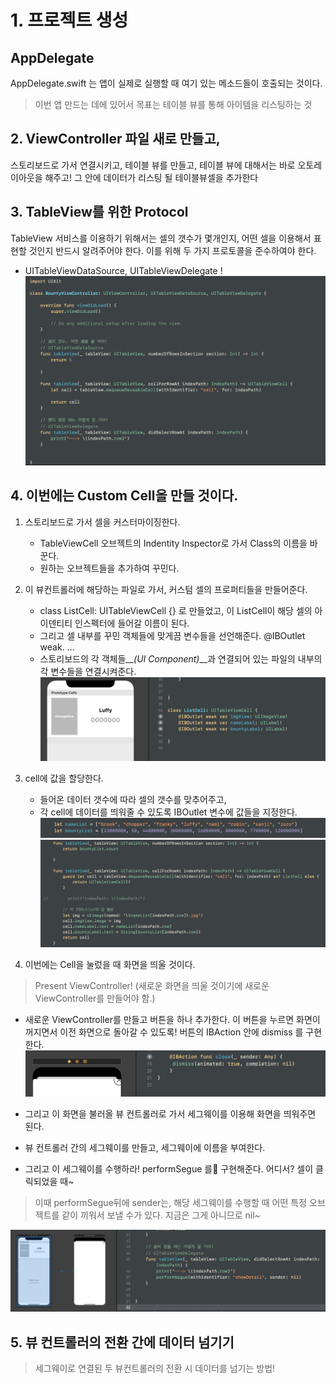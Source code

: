 # 1. 프로젝트 생성
## AppDelegate
AppDelegate.swift 는 앱이 실제로 실행할 때 여기 있는 메소드들이 호출되는 것이다.
> 이번 앱 만드는 데에 있어서 목표는 테이블 뷰를 통해 아이템을 리스팅하는 것

## 2. ViewController 파일 새로 만들고,
스토리보드로 가서 연결시키고, 테이블 뷰를 만들고, 테이블 뷰에 대해서는 바로 오토레이아웃을 해주고! 그 안에 데이터가 리스팅 될 테이블뷰셀을 추가한다

## 3. TableView를 위한 Protocol
TableView 서비스를 이용하기 위해서는 셀의 갯수가 몇개인지, 어떤 셀을 이용해서 표현할 것인지 반드시 알려주어야 한다. 이를 위해 두 가지 프로토콜을 준수하여야 한다.
- UITableViewDataSource, UITableViewDelegate !
![onepieceSummary5](./onepieceSummary5.png)

## 4. 이번에는 Custom Cell을 만들 것이다.
1. 스토리보드로 가서 셀을 커스터마이징한다.
    * TableViewCell 오브젝트의 Indentity Inspector로 가서 Class의 이름을 바꾼다.
    * 원하는 오브젝트들을 추가하여 꾸민다.
2. 이 뷰컨트롤러에 해당하는 파일로 가서, 커스텀 셀의 프로퍼티들을 만들어준다.
    * class ListCell: UITableViewCell {} 로 만들었고, 이 ListCell이 해당 셀의 아이덴티티 인스펙터에 들어갈 이름이 된다.
    * 그리고 셀 내부를 꾸민 객체들에 맞게끔 변수들을 선언해준다. @IBOutlet weak. ...
    * 스토리보드의 각 객체들__*(UI Component)*__과 연결되어 있는 파일의 내부의 각 변수들을 연결시켜준다.
![onepieceSummary6](./onepieceSummary6.png)
3. cell에 값을 할당한다.
    * 들어온 데이터 갯수에 따라 셀의 갯수를 맞추어주고,
    * 각 cell에 데이터를 띄워줄 수 있도록 IBOutlet 변수에 값들을 지정한다.
    ![onepieceSummary7](./onepieceSummary7.png)
    ![onepieceSummary8](./onepieceSummary8.png)

4. 이번에는 Cell을 눌렀을 때 화면을 띄울 것이다.
> Present ViewController! (새로운 화면을 띄울 것이기에 새로운 ViewController를 만들어야 함.)
    
    
* 새로운 ViewController를 만들고 버튼을 하나 추가한다. 이 버튼을 누르면 화면이 꺼지면서 이전 화면으로 돌아갈 수 있도록! 버튼의 IBAction 안에 dismiss 를 구현한다.
![onepieceSummary10](./onepieceSummary10.png)

* 그리고 이 화면을 불러올 뷰 컨트롤러로 가서 세그웨이를 이용해 화면을 띄워주면 된다.
* 뷰 컨트롤러 간의 세그웨이를 만들고, 세그웨이에 이름을 부여한다.
* 그리고 이 세그웨이를 수행하라! performSegue 를 구현해준다. 어디서? 셀이 클릭되었을 때~
> 이때 performSegue뒤에 sender는, 해당 세그웨이를 수행할 때 어떤 특정 오브젝트를 같이 끼워서 보낼 수가 있다. 지금은 그게 아니므로 nil~

![onepieceSummary9](./onepieceSummary9.png)


## 5. 뷰 컨트롤러의 전환 간에 데이터 넘기기
> 세그웨이로 연결된 두 뷰컨트롤러의 전환 시 데이터를 넘기는 방법!


